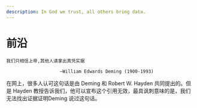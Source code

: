 ```yaml
---
description: In God we trust, all others bring data.
---
```


# 前沿


    我们只相信上帝,其他人请拿出真凭实据

                        –William Edwards Deming (1900-1993)



在网上，很多人认可这句话是由 Deming 和 Robert W. Hayden 共同提出的。但是 Hayden 教授告诉我们，他可以宣布这个引用无效，最具讽刺意味的是，我们无法找出证据证明Deming 说过这句话。
